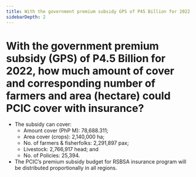 ```yaml
---
title: With the government premium subsidy GPS of P45 Billion for 2022 how much amount of cover and corresponding number of farmers and area hectare could PCIC cover with insurance?
sidebarDepth: 2
---
```


# With the government premium subsidy (GPS) of P4.5 Billion for 2022, how much amount of cover and corresponding number of farmers and area (hectare) could PCIC cover with insurance?


 - The subsidy can cover: 
   - Amount cover (PhP M): 78,688.311;
   - Area cover (crops): 2,140,000 ha;
   - No. of farmers & fisherfolks: 2,291,897 pax;
   - Livestock: 2,766,917 head; and
   - No. of Policies: 25,394.
 - The PCIC’s premium subsidy budget for RSBSA insurance program will be distributed proportionally in all regions.
